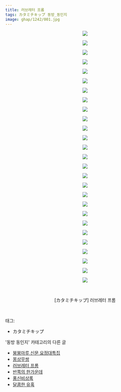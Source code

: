 ```yaml
---
title: 러브레터 프롬
tags: カタミチキップ 동방_동인지
image: ghap/1242/001.jpg
---
```

<div class="article">
<p style="text-align: center; clear: none; float: none;"><img src="{{ site.nasurl }}/ghap/1242/001.jpg"/></p>
<p style="text-align: center; clear: none; float: none;"><img src="{{ site.nasurl }}/ghap/1242/002.jpg"/></p>
<p style="text-align: center; clear: none; float: none;"><img src="{{ site.nasurl }}/ghap/1242/003.jpg"/></p>
<p style="text-align: center; clear: none; float: none;"><img src="{{ site.nasurl }}/ghap/1242/004.jpg"/></p>
<p style="text-align: center; clear: none; float: none;"><img src="{{ site.nasurl }}/ghap/1242/005.jpg"/></p>
<p style="text-align: center; clear: none; float: none;"><img src="{{ site.nasurl }}/ghap/1242/006.jpg"/></p>
<p style="text-align: center; clear: none; float: none;"><img src="{{ site.nasurl }}/ghap/1242/007.jpg"/></p>
<p style="text-align: center; clear: none; float: none;"><img src="{{ site.nasurl }}/ghap/1242/008.jpg"/></p>
<p style="text-align: center; clear: none; float: none;"><img src="{{ site.nasurl }}/ghap/1242/009.jpg"/></p>
<p style="text-align: center; clear: none; float: none;"><img src="{{ site.nasurl }}/ghap/1242/010.jpg"/></p>
<p style="text-align: center; clear: none; float: none;"><img src="{{ site.nasurl }}/ghap/1242/011.jpg"/></p>
<p style="text-align: center; clear: none; float: none;"><img src="{{ site.nasurl }}/ghap/1242/012.jpg"/></p>
<p style="text-align: center; clear: none; float: none;"><img src="{{ site.nasurl }}/ghap/1242/013.jpg"/></p>
<p style="text-align: center; clear: none; float: none;"><img src="{{ site.nasurl }}/ghap/1242/014.jpg"/></p>
<p style="text-align: center; clear: none; float: none;"><img src="{{ site.nasurl }}/ghap/1242/015.jpg"/></p>
<p style="text-align: center; clear: none; float: none;"><img src="{{ site.nasurl }}/ghap/1242/016.jpg"/></p>
<p style="text-align: center; clear: none; float: none;"><img src="{{ site.nasurl }}/ghap/1242/017.jpg"/></p>
<p style="text-align: center; clear: none; float: none;"><img src="{{ site.nasurl }}/ghap/1242/018.jpg"/></p>
<p style="text-align: center; clear: none; float: none;"><img src="{{ site.nasurl }}/ghap/1242/019.jpg"/></p>
<p style="text-align: center; clear: none; float: none;"><img src="{{ site.nasurl }}/ghap/1242/020.jpg"/></p>
<p style="text-align: center; clear: none; float: none;"><img src="{{ site.nasurl }}/ghap/1242/021.jpg"/></p>
<p style="text-align: center; clear: none; float: none;"><img src="{{ site.nasurl }}/ghap/1242/022.jpg"/></p>
<p style="text-align: center; clear: none; float: none;"><img src="{{ site.nasurl }}/ghap/1242/023.jpg"/></p>
<p style="text-align: center; clear: none; float: none;"><img src="{{ site.nasurl }}/ghap/1242/024.jpg"/></p>
<p style="text-align: center; clear: none; float: none;"><img src="{{ site.nasurl }}/ghap/1242/025.jpg"/></p>
<p style="text-align: center; clear: none; float: none;"><img src="{{ site.nasurl }}/ghap/1242/026.jpg"/></p>
<p style="text-align: center; clear: none; float: none;"><img src="{{ site.nasurl }}/ghap/1242/027.jpg"/></p>
<p style="text-align: center; clear: none; float: none;"><br/></p>
<p style="text-align: center; clear: none; float: none;">[カタミチキップ] 러브레터 프롬</p>
<p><br/></p>
</div><div class="tagTrail">
<p>태그: </p>
<ul>
<li>カタミチキップ</li>
</ul>
</div><div class="another">
<p>'동방 동인지' 카테고리의 다른 글</p>
<ul>
<li><a href="/2016-07-30-ghap_1244">붕붕마루 신문 요정대특집</a></li>
<li><a href="/2016-07-30-ghap_1243">몽상무쌍</a></li>
<li><a href="/2016-07-30-ghap_1242">러브레터 프롬</a></li>
<li><a href="/2016-07-30-ghap_1241">반쪽의 한가운데</a></li>
<li><a href="/2016-07-30-ghap_1240">풍신비상록</a></li>
<li><a href="/2016-07-30-ghap_1238">달콤한 유혹</a></li>
</ul>
</div><div class="cb_module cb_fluid">
<div class="cb_wrt cb_profile">
</div><!-- commentList close -->
</div>
